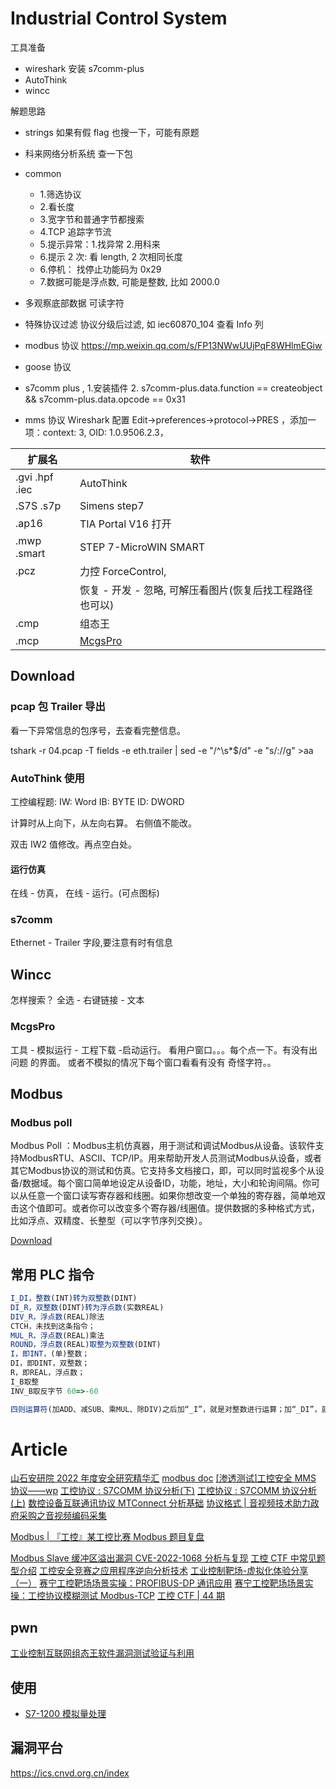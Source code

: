 # Industrial Control System

工具准备

- wireshark 安装 s7comm-plus
- AutoThink
- wincc

解题思路

- strings 如果有假 flag 也搜一下，可能有原题
- 科来网络分析系统 查一下包
- common

  - 1.筛选协议
  - 2.看长度
  - 3.宽字节和普通字节都搜索
  - 4.TCP 追踪字节流
  - 5.提示异常：1.找异常 2.用科来
  - 6.提示 2 次: 看 length, 2 次相同长度
  - 6.停机： 找停止功能码为 0x29
  - 7.数据可能是浮点数, 可能是整数, 比如 2000.0

- 多观察底部数据 可读字符
- 特殊协议过滤 协议分级后过滤, 如 iec60870_104 查看 Info 列
- modbus 协议 https://mp.weixin.qq.com/s/FP13NWwUUjPqF8WHlmEGiw
- goose 协议
- s7comm plus , 1.安装插件 2. s7comm-plus.data.function == createobject && s7comm-plus.data.opcode == 0x31
- mms 协议 Wireshark 配置 Edit->preferences->protocol->PRES ，添加一项：context: 3, OID: 1.0.9506.2.3，

| 扩展名         | 软件                                                     |
| -------------- | -------------------------------------------------------- |
| .gvi .hpf .iec | AutoThink                                                |
| .S7S .s7p      | Simens step7                                             |
| .ap16          | TIA Portal V16 打开                                      |
| .mwp .smart    | STEP 7-MicroWIN SMART                                    |
| .pcz           | 力控 ForceControl,                                       |
|                | 恢复 - 开发 - 忽略, 可解压看图片(恢复后找工程路径也可以) |
| .cmp           | 组态王                                                   |
| .mcp           | [McgsPro ](https://mcgs.lanzoue.com/b01kua46h)           |

## Download

### pcap 包 Trailer 导出

看一下异常信息的包序号，去查看完整信息。

tshark -r 04.pcap -T fields -e eth.trailer | sed -e "/^\s\*$/d" -e "s/://g" >aa

### AutoThink 使用

工控编程题:
IW: Word
IB: BYTE
ID: DWORD

计算时从上向下，从左向右算。 右侧值不能改。

双击 IW2 值修改。再点空白处。

#### 运行仿真

在线 - 仿真， 在线 - 运行。(可点图标)

### s7comm

Ethernet - Trailer 字段,要注意有时有信息

## Wincc

怎样搜索？ 全选 - 右键链接 - 文本

### McgsPro

工具 - 模拟运行 - 工程下载 -启动运行。 看用户窗口。。。每个点一下。有没有出问题 的界面。
或者不模拟的情况下每个窗口看看有没有 奇怪字符。。

## Modbus
### Modbus poll
Modbus Poll ：Modbus主机仿真器，用于测试和调试Modbus从设备。该软件支持ModbusRTU、ASCII、TCP/IP。用来帮助开发人员测试Modbus从设备，或者其它Modbus协议的测试和仿真。它支持多文档接口，即，可以同时监视多个从设备/数据域。每个窗口简单地设定从设备ID，功能，地址，大小和轮询间隔。你可以从任意一个窗口读写寄存器和线圈。如果你想改变一个单独的寄存器，简单地双击这个值即可。或者你可以改变多个寄存器/线圈值。提供数据的多种格式方式，比如浮点、双精度、长整型（可以字节序列交换）。

[Download](https://pan.baidu.com/s/1Eyf9SG1tqklbUWkDlu7DZw?pwd=qjlg#qjlg)

## 常用 PLC 指令

```ts
I_DI，整数(INT)转为双整数(DINT)
DI_R，双整数(DINT)转为浮点数(实数REAL)
DIV_R，浮点数(REAL)除法
CTCH，未找到这条指令；
MUL_R，浮点数(REAL)乘法
ROUND，浮点数(REAL)取整为双整数(DINT)
I，即INT，(单)整数；
DI，即DINT，双整数；
R，即REAL，浮点数；
I_B取整
INV_B取反字节 60=>-60

四则运算符(加ADD、减SUB、乘MUL、除DIV)之后加“_I”，就是对整数进行运算；加“_DI”，就是对双整数进行算；加“_R”，就是对浮点数进行运算。
```

# Article

[山石安研院 2022 年度安全研究精华汇](https://mp.weixin.qq.com/s/ubqxSpW3XxM4bcSj9_EHXA)
[modbus doc](https://openplcproject.com/docs/2-5-modbus-addressing/)
[[渗透测试]工控安全 MMS 协议——wp](https://mp.weixin.qq.com/s/XJTdhfWI-gN8518G-Nktzw)
[工控协议 : S7COMM 协议分析(下)](https://mp.weixin.qq.com/s/O9PGN4XXijgSa8u4YSpSsQ)
[工控协议 : S7COMM 协议分析(上)](https://mp.weixin.qq.com/s/mXKBGiq8mjfOivcRrI4-CQ)
[数控设备互联通讯协议 MTConnect 分析基础](https://mp.weixin.qq.com/s/5ZBno2uU0qOlGEHyNj4yCw)
[协议格式 | 音视频技术助力政府采购之音视频编码采集](https://mp.weixin.qq.com/s/Ux-U148Akl_zdY_VlyxPug)

[Modbus | 『工控』某工控比赛 Modbus 题目复盘](https://mp.weixin.qq.com/s/sOHJDV7wDb9FQbSxjQkTBw)

[Modbus Slave 缓冲区溢出漏洞 CVE-2022-1068 分析与复现](https://mp.weixin.qq.com/s/5InTTej26aDFzQgB8l6MHw)
[工控 CTF 中常见题型介绍](https://mp.weixin.qq.com/s/LW0jQAoD5VLygHyooyUXlw)
[工控安全竞赛之应用程序逆向分析技术](https://mp.weixin.qq.com/s/6sb6q0959Nb-Z1eTi5Uprg)
[工业控制靶场-虚拟化体验分享（一）](https://mp.weixin.qq.com/s/Q26EpfVOsPKXzVFVoIPbqQ)
[赛宁工控靶场场景实操：PROFIBUS-DP 通讯应用](https://mp.weixin.qq.com/s/RipAkH0-rHOljNpRkoDIsw)
[赛宁工控靶场场景实操：工控协议模糊测试 Modbus-TCP](https://mp.weixin.qq.com/s/rmkuNLk4HLS9sm9YHCVlBQ)
[工控 CTF | 44 期](https://mp.weixin.qq.com/s/h_ptEqT4NJYszJOoX8dqVA)
## pwn
[工业控制互联网组态王软件漏洞测试验证与利用](https://mp.weixin.qq.com/s/vYAl31hpbhZlvRJjJdQlnA)

## 使用

- [S7-1200 模拟量处理](https://mp.weixin.qq.com/s/9Y_SVgVdAQG6ffCCTIy4cQ)

## 漏洞平台

https://ics.cnvd.org.cn/index
